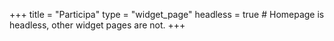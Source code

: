 +++
title = "Participa"
type = "widget_page"
headless = true  # Homepage is headless, other widget pages are not.
+++